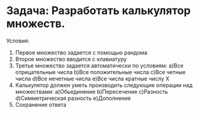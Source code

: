 Задача: Разработать калькулятор множеств.
=========================================
Условия:
1. Первое множество задается с помощью рандома
2. Второе множество вводится с клавиатуру
3. Третье множество задается автоматически по условиям:
          a)Все отрицательные числа
          b)Все положительные числа
          c)Все четные числа
          d)Все нечетные числа
          e)Все числа кратные числу Х
4. Калькулятор должен уметь производить следующие операции над множествами: 
a)Обьединение
b)Пересечение
c)Разность
d)Симметрическая разность
e)Дополнение
5. Сохранение ответа
